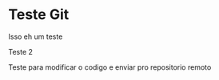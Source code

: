 # Teste Git

Isso eh um teste

Teste 2

Teste para modificar o codigo e enviar pro repositorio remoto
